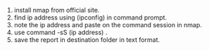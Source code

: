 1. install nmap from official site.
2. find ip address using (ipconfig) in command prompt.
3. note the ip address and paste on the command session in nmap.
4. use command -sS (ip address) .
5. save the report in destination folder in text format.
